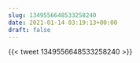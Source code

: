 ```yaml
---
slug: 1349556648533258240
date: 2021-01-14 03:19:13+00:00
draft: false
---
```


{{< tweet 1349556648533258240 >}}
